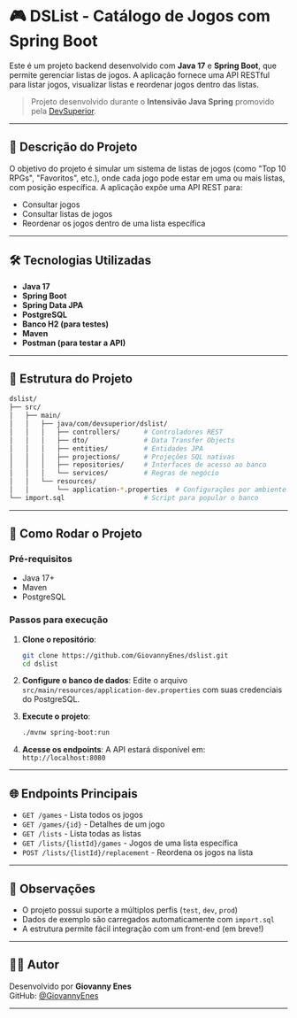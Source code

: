 # 🎮 DSList - Catálogo de Jogos com Spring Boot

Este é um projeto backend desenvolvido com **Java 17** e **Spring Boot**, que permite gerenciar listas de jogos. A aplicação fornece uma API RESTful para listar jogos, visualizar listas e reordenar jogos dentro das listas.

> Projeto desenvolvido durante o **Intensivão Java Spring** promovido pela [DevSuperior](https://devsuperior.com.br).

---

## 🚀 Descrição do Projeto

O objetivo do projeto é simular um sistema de listas de jogos (como "Top 10 RPGs", "Favoritos", etc.), onde cada jogo pode estar em uma ou mais listas, com posição específica. A aplicação expõe uma API REST para:

- Consultar jogos
- Consultar listas de jogos
- Reordenar os jogos dentro de uma lista específica

---

## 🛠️ Tecnologias Utilizadas

- **Java 17**
- **Spring Boot**
- **Spring Data JPA**
- **PostgreSQL**
- **Banco H2 (para testes)**
- **Maven**
- **Postman (para testar a API)**

---

## 📁 Estrutura do Projeto

```bash
dslist/
├── src/
│   ├── main/
│   │   ├── java/com/devsuperior/dslist/
│   │   │   ├── controllers/      # Controladores REST
│   │   │   ├── dto/              # Data Transfer Objects
│   │   │   ├── entities/         # Entidades JPA
│   │   │   ├── projections/      # Projeções SQL nativas
│   │   │   ├── repositories/     # Interfaces de acesso ao banco
│   │   │   └── services/         # Regras de negócio
│   │   └── resources/
│   │       └── application-*.properties  # Configurações por ambiente
└── import.sql                    # Script para popular o banco
```

---

## 🧪 Como Rodar o Projeto

### Pré-requisitos

- Java 17+
- Maven
- PostgreSQL

### Passos para execução

1. **Clone o repositório**:
   ```bash
   git clone https://github.com/GiovannyEnes/dslist.git
   cd dslist
   ```

2. **Configure o banco de dados**:
   Edite o arquivo `src/main/resources/application-dev.properties` com suas credenciais do PostgreSQL.

3. **Execute o projeto**:
   ```bash
   ./mvnw spring-boot:run
   ```

4. **Acesse os endpoints**:
   A API estará disponível em: `http://localhost:8080`

---

## 🌐 Endpoints Principais

- `GET /games` - Lista todos os jogos
- `GET /games/{id}` - Detalhes de um jogo
- `GET /lists` - Lista todas as listas
- `GET /lists/{listId}/games` - Jogos de uma lista específica
- `POST /lists/{listId}/replacement` - Reordena os jogos na lista

---

## 📌 Observações

- O projeto possui suporte a múltiplos perfis (`test`, `dev`, `prod`)
- Dados de exemplo são carregados automaticamente com `import.sql`
- A estrutura permite fácil integração com um front-end (em breve!)

---

## 👨‍💻 Autor

Desenvolvido por **Giovanny Enes**  
GitHub: [@GiovannyEnes](https://github.com/GiovannyEnes)

---